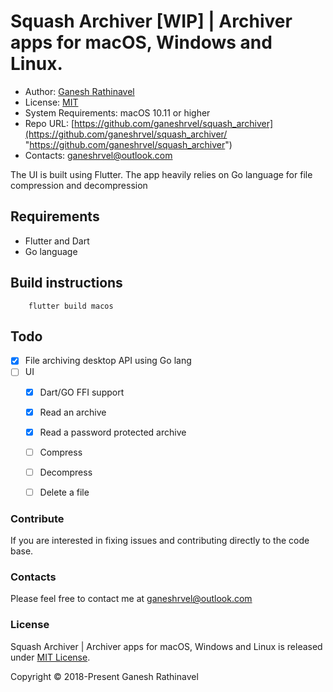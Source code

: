 # Squash Archiver [WIP] | Archiver apps for macOS, Windows and Linux. 

- Author: [Ganesh Rathinavel](https://www.linkedin.com/in/ganeshrvel "Ganesh Rathinavel")
- License: [MIT](https://github.com/ganeshrvel/openmtp/blob/master/LICENSE "MIT")
- System Requirements: macOS 10.11 or higher
- Repo URL: [https://github.com/ganeshrvel/squash_archiver](https://github.com/ganeshrvel/squash_archiver/ "https://github.com/ganeshrvel/squash_archiver")
- Contacts: ganeshrvel@outlook.com

The UI is built using Flutter. The app heavily relies on Go language for file compression and decompression


## Requirements
- Flutter and Dart
- Go language

## Build instructions
```shell 
    flutter build macos
```

## Todo
- [x] File archiving desktop API using Go lang
- [ ] UI
    - [x] Dart/GO FFI support
    - [x] Read an archive
    - [x] Read a password protected archive
    - [ ] Compress
    - [ ] Decompress
    - [ ] Delete a file


### Contribute
If you are interested in fixing issues and contributing directly to the code base.

### Contacts
Please feel free to contact me at ganeshrvel@outlook.com

### License
Squash Archiver | Archiver apps for macOS, Windows and Linux is released under [MIT License](https://github.com/ganeshrvel/squash_archiver/blob/master/LICENSE "MIT License").

Copyright © 2018-Present Ganesh Rathinavel
